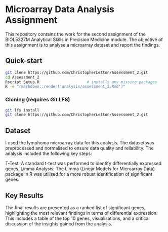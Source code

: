 # Microarray Data Analysis Assignment
This repository contains the work for the second assignment of the BIOL5327M Analytical Skills in Precision Medicine module. The objective of this assignment is to analyse a microarray dataset and report the findings.

## Quick-start
```bash
git clone https://github.com/ChristopherLetton/Assessment_2.git
cd Assessment_2
Rscript Setup.R                     # installs any missing packages
R -e "rmarkdown::render('analysis/assessment_2.Rmd')"
```
### Cloning (requires Git LFS)

```bash
git lfs install
git clone https://github.com/ChristopherLetton/Assessment_2.git
```

## Dataset
I used the lymphoma microarray data for this analysis. The dataset was preprocessed and normalised to ensure data quality and reliability. The analysis included the following key steps:

T-Test: A standard t-test was performed to identify differentially expressed genes.
Limma Analysis: The Limma (Linear Models for Microarray Data) package in R was utilised for a more robust identification of significant genes.
## Key Results
The final results are presented as a ranked list of significant genes, highlighting the most relevant findings in terms of differential expression. This includes a table of the top 10 genes, visualisations, and a critical discussion of the insights gained from the analysis.
